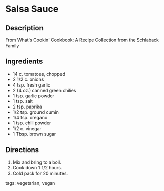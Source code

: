 Salsa Sauce
============

## Description

From What's Cookin' Cookbook: A Recipe Collection from the Schlaback Family

## Ingredients

* 14 c. tomatoes, chopped
* 2 1/2 c. onions
* 4 tsp. fresh garlic
* 2 (4 oz.) canned green chilies
* 1 tsp. garlic powder
* 1 tsp. salt
* 2 tsp. paprika
* 1/2 tsp. ground cumin
* 1/4 tsp. oregano
* 1 tsp. chili powder
* 1/2 c. vinegar
* 1 Tbsp. brown sugar

## Directions

1. Mix and bring to a boil.
1. Cook down 1 1/2 hours.
1. Cold pack for 20 minutes.

tags: vegetarian, vegan

